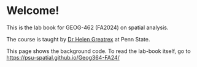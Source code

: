# Welcome!

This is the lab book for GEOG-462 (FA2024) on spatial analysis.

The course is taught by [Dr Helen Greatrex](https://science.psu.edu/stat/people/hlg5155) at Penn State.

This page shows the background code. To read the lab-book itself, go to  <https://psu-spatial.github.io/Geog364-FA24/>
